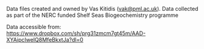 Data files created and owned by Vas Kitidis (vak@pml.ac.uk). Data collected as part of the NERC funded Shelf Seas Biogeochemistry programme

Data accessible from: https://www.dropbox.com/sh/prg31zmcm7gt45m/AAD-XYAipcIweIQ8MfeBkxtJa?dl=0
